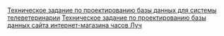 [Техническое задание по проектированию базы данных для системы телеветеринарии](https://github.com/dmt-zh/SQL-and-DB/tree/main/db_design/televeterinary_db)
[Техническое задание по проектированию базы данных сайта интернет-магазина часов Луч](https://github.com/dmt-zh/SQL-and-DB/tree/main/db_design/watch_db)
